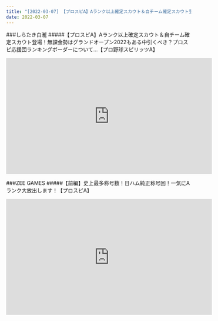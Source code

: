 ```yaml
---
title: "[2022-03-07] 【プロスピA】Aランク以上確定スカウト＆自チーム確定スカウト登場！無課金勢はグランドオープン2022もある中引くべき？プロスピ応援団ランキングボーダーについて…【プロ野球スピリッツA】 他"
date: 2022-03-07
---
```

###しらたき白瀧
#####【プロスピA】Aランク以上確定スカウト＆自チーム確定スカウト登場！無課金勢はグランドオープン2022もある中引くべき？プロスピ応援団ランキングボーダーについて…【プロ野球スピリッツA】
<iframe width="560" height="315" src="https://www.youtube.com/embed/Fgs5kUbvtPw" frameborder="0" allow="accelerometer; autoplay; clipboard-write; encrypted-media; gyroscope; picture-in-picture" allowfullscreen></iframe>

###ZEE GAMES
#####【前編】史上最多称号数！日ハム純正称号回！一気にAランク大放出します！【プロスピA】
<iframe width="560" height="315" src="https://www.youtube.com/embed/JlRW9HAI5Io" frameborder="0" allow="accelerometer; autoplay; clipboard-write; encrypted-media; gyroscope; picture-in-picture" allowfullscreen></iframe>

